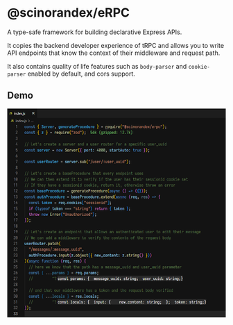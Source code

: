 # @scinorandex/eRPC 

A type-safe framework for building declarative Express APIs.

It copies the backend developer experience of tRPC and allows you to write API endpoints that know the context of their middleware and request path.

It also contains quality of life features such as `body-parser` and `cookie-parser` enabled by default, and cors support.

## Demo
![demo](./assets/demo.png)
